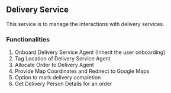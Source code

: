 ## Delivery Service
This service is to manage the interactions with delivery services.

### Functionalities
1. Onboard Delivery Service Agent (Inherit the user onboarding)
2. Tag Location of Delivery Service Agent
3. Allocate Order to Delivery Agent
4. Provide Map Coordinates and Redirect to Google Maps
5. Option to mark delivery completion
6. Get Delivery Person Details for an order